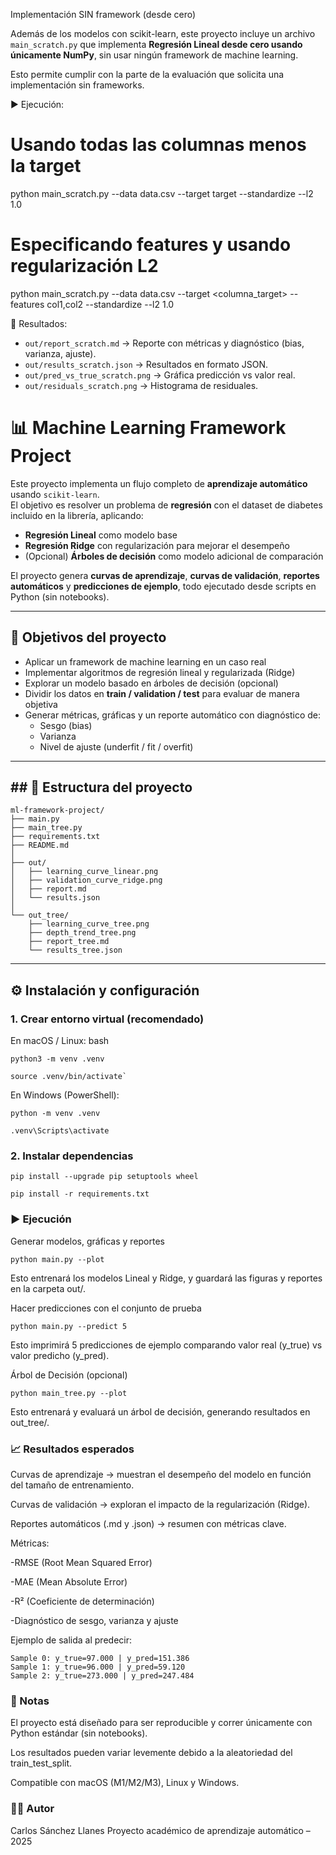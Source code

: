 Implementación SIN framework (desde cero)

Además de los modelos con scikit-learn, este proyecto incluye un archivo `main_scratch.py` 
que implementa **Regresión Lineal desde cero usando únicamente NumPy**, sin usar 
ningún framework de machine learning.

Esto permite cumplir con la parte de la evaluación que solicita una implementación sin frameworks.

▶️ Ejecución:

# Usando todas las columnas menos la target
python main_scratch.py --data data.csv --target target --standardize --l2 1.0

# Especificando features y usando regularización L2
python main_scratch.py --data data.csv --target <columna_target> --features col1,col2 --standardize --l2 1.0

📂 Resultados:
- `out/report_scratch.md` → Reporte con métricas y diagnóstico (bias, varianza, ajuste).
- `out/results_scratch.json` → Resultados en formato JSON.
- `out/pred_vs_true_scratch.png` → Gráfica predicción vs valor real.
- `out/residuals_scratch.png` → Histograma de residuales.

# 📊 Machine Learning Framework Project

Este proyecto implementa un flujo completo de **aprendizaje automático** usando `scikit-learn`.  
El objetivo es resolver un problema de **regresión** con el dataset de diabetes incluido en la librería, aplicando:

- **Regresión Lineal** como modelo base  
- **Regresión Ridge** con regularización para mejorar el desempeño  
- (Opcional) **Árboles de decisión** como modelo adicional de comparación  

El proyecto genera **curvas de aprendizaje**, **curvas de validación**, **reportes automáticos** y **predicciones de ejemplo**, todo ejecutado desde scripts en Python (sin notebooks).

---

## 🎯 Objetivos del proyecto
- Aplicar un framework de machine learning en un caso real  
- Implementar algoritmos de regresión lineal y regularizada (Ridge)  
- Explorar un modelo basado en árboles de decisión (opcional)  
- Dividir los datos en **train / validation / test** para evaluar de manera objetiva  
- Generar métricas, gráficas y un reporte automático con diagnóstico de:
  - Sesgo (bias)  
  - Varianza  
  - Nivel de ajuste (underfit / fit / overfit)  

---

## ## 📁 Estructura del proyecto

```
ml-framework-project/
├── main.py
├── main_tree.py
├── requirements.txt
├── README.md
│
├── out/
│   ├── learning_curve_linear.png
│   ├── validation_curve_ridge.png
│   ├── report.md
│   └── results.json
│
└── out_tree/
    ├── learning_curve_tree.png
    ├── depth_trend_tree.png
    ├── report_tree.md
    └── results_tree.json
```

---

## ⚙️ Instalación y configuración

### 1. Crear entorno virtual (recomendado)

En macOS / Linux:
bash
```
python3 -m venv .venv
```
```
source .venv/bin/activate`
```

En Windows (PowerShell):
```
python -m venv .venv
```
```
.venv\Scripts\activate
```

### 2. Instalar dependencias
```
pip install --upgrade pip setuptools wheel
```
```
pip install -r requirements.txt
```

### ▶️ Ejecución
Generar modelos, gráficas y reportes
```
python main.py --plot
```


Esto entrenará los modelos Lineal y Ridge, y guardará las figuras y reportes en la carpeta out/.

Hacer predicciones con el conjunto de prueba
```
python main.py --predict 5
```


Esto imprimirá 5 predicciones de ejemplo comparando valor real (y_true) vs valor predicho (y_pred).

Árbol de Decisión (opcional)
```
python main_tree.py --plot
```


Esto entrenará y evaluará un árbol de decisión, generando resultados en out_tree/.

### 📈 Resultados esperados

Curvas de aprendizaje → muestran el desempeño del modelo en función del tamaño de entrenamiento.

Curvas de validación → exploran el impacto de la regularización (Ridge).

Reportes automáticos (.md y .json) → resumen con métricas clave.

Métricas:

-RMSE (Root Mean Squared Error)

-MAE (Mean Absolute Error)

-R² (Coeficiente de determinación)

-Diagnóstico de sesgo, varianza y ajuste

Ejemplo de salida al predecir:
```
Sample 0: y_true=97.000 | y_pred=151.386
Sample 1: y_true=96.000 | y_pred=59.120
Sample 2: y_true=273.000 | y_pred=247.484
```

### 📌 Notas

El proyecto está diseñado para ser reproducible y correr únicamente con Python estándar (sin notebooks).

Los resultados pueden variar levemente debido a la aleatoriedad del train_test_split.

Compatible con macOS (M1/M2/M3), Linux y Windows.

### 👨‍💻 Autor

Carlos Sánchez Llanes
Proyecto académico de aprendizaje automático – 2025
